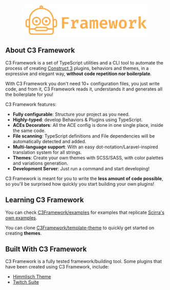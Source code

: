 <p align="center">
    <img src="https://raw.githubusercontent.com/C3Framework/.github/main/assets/logo-mono.png" width="400">
</p>


## About C3 Framework

C3 Framework is a set of TypeScript utilities and a CLI tool to automate the process of creating [Construct 3](https://construct.net) plugins, behaviors and themes, in a expressive and elegant way, **without code repetition nor boilerplate**.

With C3 Framework you don't need 10+ configuration files, you just write code, and from it, C3 Framework reads it, understands it and generates all the boilerplate for you!

C3 Framework features:

- **Fully configurable**: Structure your project as you need.
- **Highly-typed**: develop Behaviors & Plugins using TypeScript.
- **ACEs Decorators**: All the ACE config is done in one single place, inside the same code.
- **File scanning**: TypeScript definitions and File dependencies will be automatically detected and added.
- **Multi-language support**: With an easy dot-notation/Laravel-inspired translation system for all strings.
- **Themes**: Create your own themes with SCSS/SASS, with color palettes and variations generation.
- **Development Server**: Just run a command and start developing!

C3 Framework is meant for you to write the **less amount of code possible**, so you'll be surprised how quickly you start building your own plugins!

## Learning C3 Framework

You can check [C3Framework/examples](https://github.com/C3Framework/examples) for examples that replicate [Scirra's own examples](https://github.com/Scirra/Construct-Addon-SDK).

You can clone [C3Framework/template-theme](https://github.com/C3Framework/template-theme) to quickly get started on creating **themes**.

## Built With C3 Framework

C3 Framework is a fully tested framework/building tool. Some plugins that have been created using C3 Framework, include:

- [Himmlisch Theme](https://masterpose.itch.io/himmlisch-theme-c3)
- [Twitch Suite](https://masterpose.itch.io/twitch-c3)
